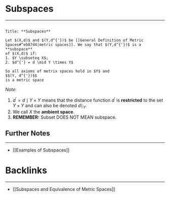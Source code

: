 # Subspaces
---

```ad-Definition

Title: **Subspaces**

Let $(X,d)$ and $(Y,d^{'})$ be [[General Definition of Metric Spaces#^eb87d4|metric spaces]]. We say that $(Y,d^{'})$ is a **subspace**
of $(X,d)$ if:
1. $Y \subseteq X$;
2. $d^{'} = d \mid Y \times Y$ 

So all axioms of metrix spaces hold in $Y$ and
$$(Y, d^{'})$$
is a metric space
```

*Note*: 
1. $d^{'} = d \mid Y \times Y$ means that the distance function $d^{'}$ is **restricted** to the set $Y \times Y$ and can also be denoted $d\mid_{Y}$.
2. We call $X$ the **ambient space**.
3. **REMEMBER:** Subset DOES NOT MEAN subspace.
## Further Notes
---
- [[Examples of Subspaces]]

# Backlinks
---
- [[Subspaces and Equivalence of Metric Spaces]]
